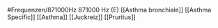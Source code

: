 #Frequenzen/871000Hz
871000 Hz (E)
[[Asthma bronchiale]]
[[Asthma Specific]]
[[Asthma]]
[[Juckreiz]]
[[Pruritus]]